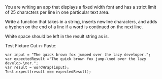 You are writing an app that displays a fixed width font and has a strict limit of 25 characters per line in one particular text area.

Write a function that takes in a string, inserts newline characters, and adds a hyphen on the end of a line if a word is continued on the next line.

White space should be left in the result string as is.

Test Fixture Cut-n-Paste:

```
var input = "The quick brown fox jumped over the lazy developer.";
var expectedResult ="The quick brown fox jump-\ned over the lazy
develop-\ner.";
var result = wordWrap(input);
Test.expect(result === expectedResult);
```
